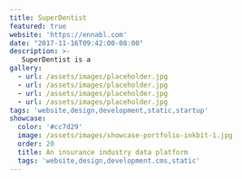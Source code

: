 ```yaml
---
title: SuperDentist
featured: true
website: 'https://ennabl.com'
date: "2017-11-16T09:42:00-08:00"
description: >-
   SuperDentist is a  
gallery:
  - url: /assets/images/placeholder.jpg
  - url: /assets/images/placeholder.jpg
  - url: /assets/images/placeholder.jpg
  - url: /assets/images/placeholder.jpg
tags: 'website,design,development,static,startup'
showcase:
  color: '#cc7d29'
  image: /assets/images/showcase-portfolio-inkbit-1.jpg
  order: 20
  title: An insurance industry data platform
  tags: 'website,design,development.cms,static'
---
```


